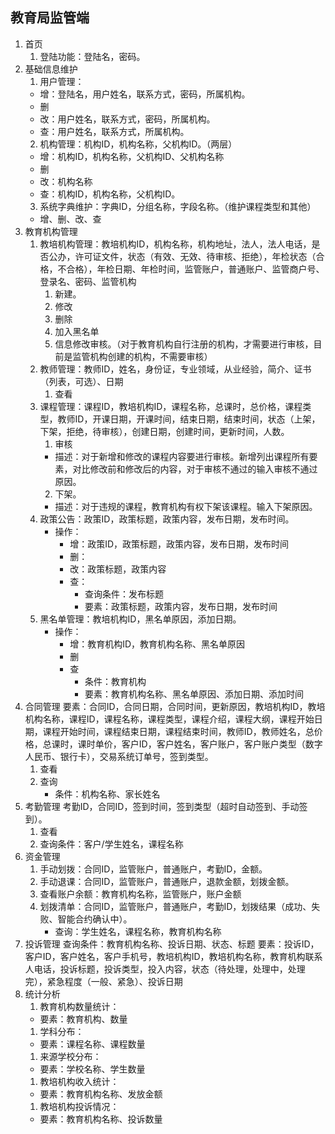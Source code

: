 ## 教育局监管端

1. 首页
   1. 登陆功能：登陆名，密码。
2. 基础信息维护
   1. 用户管理：
     - 增：登陆名，用户姓名，联系方式，密码，所属机构。
     - 删
     - 改：用户姓名，联系方式，密码，所属机构。
     - 查：用户姓名，联系方式，所属机构。
   2. 机构管理：机构ID，机构名称，父机构ID。（两层）
   - 增：机构ID，机构名称，父机构ID、父机构名称
   - 删
   - 改：机构名称
   - 查：机构ID，机构名称，父机构ID。
   3. 系统字典维护：字典ID，分组名称，字段名称。（维护课程类型和其他）
   - 增、删、改、查
3. 教育机构管理
   1. 教培机构管理：教培机构ID，机构名称，机构地址，法人，法人电话，是否公办，许可证文件，状态（有效、无效、待审核、拒绝），年检状态（合格，不合格），年检日期、年检时间，监管账户，普通账户、监管商户号、登录名、密码、监管机构
      1. 新建。
      2. 修改
      3. 删除
      4. 加入黑名单
      5. 信息修改审核。（对于教育机构自行注册的机构，才需要进行审核，目前是监管机构创建的机构，不需要审核）
   2. 教师管理：教师ID，姓名，身份证，专业领域，从业经验，简介、证书（列表，可选）、日期
      1. 查看
   3. 课程管理：课程ID，教培机构ID，课程名称，总课时，总价格，课程类型，教师ID，开课日期，开课时间，结束日期，结束时间，状态（上架，下架，拒绝，待审核），创建日期，创建时间，更新时间，人数。
      1. 审核
       - 描述：对于新增和修改的课程内容要进行审核。新增列出课程所有要素，对比修改前和修改后的内容，对于审核不通过的输入审核不通过原因。
      2. 下架。
       - 描述：对于违规的课程，教育机构有权下架该课程。输入下架原因。
   4. 政策公告：政策ID，政策标题，政策内容，发布日期，发布时间。
      - 操作：
        - 增：政策ID，政策标题，政策内容，发布日期，发布时间
        - 删：
        - 改：政策标题，政策内容
        - 查：
          - 查询条件：发布标题
          - 要素：政策标题，政策内容，发布日期，发布时间
   5. 黑名单管理：教培机构ID，黑名单原因，添加日期。
      - 操作：
        - 增：教育机构ID，教育机构名称、黑名单原因
        - 删
        - 查
          - 条件：教育机构
          - 要素：教育机构名称、黑名单原因、添加日期、添加时间
4. 合同管理
   要素：合同ID，合同日期，合同时间，更新原因，教培机构ID，教培机构名称，课程ID，课程名称，课程类型，课程介绍，课程大纲，课程开始日期，课程开始时间，课程结束日期，课程结束时间，教师ID，教师姓名，总价格，总课时，课时单价，客户ID，客户姓名，客户账户，客户账户类型（数字人民币、银行卡），交易系统订单号，签到类型。
   1. 查看
   2. 查询
      - 条件：机构名称、家长姓名
5. 考勤管理
   考勤ID，合同ID，签到时间，签到类型（超时自动签到、手动签到）。
   1. 查看
   2. 查询条件：客户/学生姓名，课程名称
6. 资金管理
   1. 手动划拨：合同ID，监管账户，普通账户，考勤ID，金额。
   2. 手动退课：合同ID，监管账户，普通账户，退款金额，划拨金额。
   3. 查看账户余额：教育机构名称，监管账户，账户金额
   4. 划拨清单：合同ID，监管账户，普通账户，考勤ID，划拨结果（成功、失败、智能合约确认中）。
      - 查询：学生姓名，课程名称，教育机构名称
7. 投诉管理
   查询条件：教育机构名称、投诉日期、状态、标题
   要素：投诉ID，客户ID，客户姓名，客户手机号，教培机构ID，教培机构名称，教育机构联系人电话，投诉标题，投诉类型，投入内容，状态（待处理，处理中，处理完），紧急程度（一般、紧急）、投诉日期
8. 统计分析
   1. 教育机构数量统计：
   - 要素：教育机构、数量
   1. 学科分布：
   - 要素：课程名称、课程数量
   1. 来源学校分布：
   - 要素：学校名称、学生数量
   1. 教培机构收入统计：
   - 要素：教育机构名称、发放金额
   1. 教培机构投诉情况：
   - 要素：教育机构名称、投诉数量